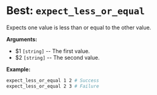 # Best: `expect_less_or_equal`

Expects one value is less than or equal to the other value.



**Arguments:**

 - $1  `[string]`    -- The first value.
 - $2  `[string]`    -- The second value.



**Example:**

```bash
expect_less_or_equal 1 2 # Success
expect_less_or_equal 2 3 # Failure
```

